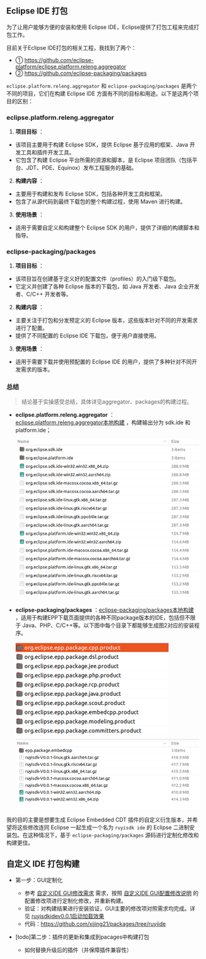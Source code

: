 ## Eclipse IDE 打包

为了让用户能够方便的安装和使用 Eclipse IDE，Eclipse提供了打包工程来完成打包工作。

目前关于Eclipse IDE打包的相关工程，我找到了两个：

- ① https://github.com/eclipse-platform/eclipse.platform.releng.aggregator
- ② https://github.com/eclipse-packaging/packages

`eclipse.platform.releng.aggregator` 和 `eclipse-packaging/packages` 是两个不同的项目，它们在构建 Eclipse IDE 方面有不同的目标和用途。以下是这两个项目的区别：

### eclipse.platform.releng.aggregator

1. **项目目标** ：

* 该项目主要用于构建 Eclipse SDK，提供 Eclipse 基于应用的框架、Java 开发工具和插件开发工具。
* 它包含了构建 Eclipse 平台所需的资源和脚本，是 Eclipse 项目团队（包括平台、JDT、PDE、Equinox）发布工程服务的基础。

2. **构建内容** ：

* 主要用于构建和发布 Eclipse SDK，包括各种开发工具和框架。
* 包含了从源代码到最终下载包的整个构建过程，使用 Maven 进行构建。

3. **使用场景** ：

* 适用于需要自定义和构建整个 Eclipse SDK 的用户，提供了详细的构建脚本和指导。

### eclipse-packaging/packages

1. **项目目标** ：

* 该项目旨在创建基于定义好的配置文件（profiles）的入门级下载包。
* 它定义并创建了各种 Eclipse 版本的下载包，如 Java 开发者、Java 企业开发者、C/C++ 开发者等。

2. **构建内容** ：

* 主要关注于打包和分发预定义的 Eclipse 版本，这些版本针对不同的开发需求进行了配置。
* 提供了不同配置的 Eclipse IDE 下载包，便于用户直接使用。

3. **使用场景** ：

* 适用于需要下载并使用预配置的 Eclipse IDE 的用户，提供了多种针对不同开发需求的版本。

### 总结

> 结论基于实操感受总结，具体详见aggregator、packages的构建过程。

* **eclipse.platform.releng.aggregator** ：[eclipse.platform.releng.aggregator本地构建](./aggregator/1-localbuild.md)  ，构建输出分为 sdk.ide 和 platform.ide；

  ![1734401728415](image/1734401728415.png)
* **eclipse-packaging/packages** ：[eclipse-packaging/packages本地构建](./packages/1-localbuild.md) ，适用于构建EPP下载页面提供的各种不同package版本的IDE，包括但不限于 Java、PHP、C/C++等。以下图中每个目录下都能够生成图2对应的安装程序。

  ![1734401916063](image/1734401916063.png)![1734401989137](image/1734401989137.png)

我的目的主要是想要生成 Eclipse Embedded CDT 插件的自定义衍生版本，并希望将这些修改连同 Eclipse 一起生成一个名为 `ruyisdk ide` 的 Eclipse 二进制安装包。在这种情况下，基于 `eclipse-packaging/packages` 源码进行定制化修改和构建更佳。

## 自定义 IDE 打包构建

- 第一步：GUI定制化
  - 参考 [自定义IDE GUI修改需求](./packages/2-guiRequires.md) 需求，按照 [自定义IDE GUI配置修改说明](./packages/3-guimodify.md) 的配置修改项进行定制化修改，并重新构建。
  - 验证：对构建结果进行安装验证，GUI主要的修改项对照需求均完成。详见 [ruyisdkidev0.0.1启动加载效果](./image/ruyisdkidev0.0.1.gif)
  - 代码：https://github.com/xijing21/packages/tree/ruyiide

- [todo]第二步：插件的更新和集成到pacages中构建打包
  - 如何替换升级后的插件（并保障插件兼容性）